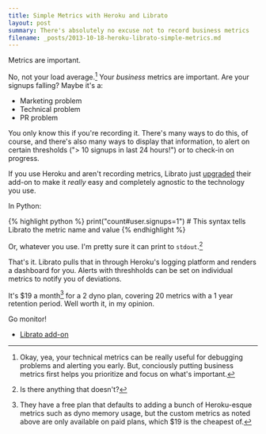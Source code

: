 ```yaml
---
title: Simple Metrics with Heroku and Librato
layout: post
summary: There's absolutely no excuse not to record business metrics
filename: _posts/2013-10-18-heroku-librato-simple-metrics.md
---
```


Metrics are important.

No, not your load average.[^1] Your *business* metrics are important. Are
your signups falling? Maybe it's a:

- Marketing problem
- Technical problem
- PR problem

You only know this if you're recording it. There's many ways to do this,
of course, and there's also many ways to display that information, to alert
on certain thresholds ("> 10 signups in last 24 hours!") or to check-in
on progress.

If you use Heroku and aren't recording metrics, Librato just [upgraded](http://blog.librato.com/posts/2013/10/16/heroku-add-on-logs-integration)
their add-on to make it *really* easy and completely agnostic to the
technology you use.

In Python:

{% highlight python %}
print("count#user.signups=1") # This syntax tells Librato the metric name and value
{% endhighlight %}

Or, whatever you use. I'm pretty sure it can print to `stdout`.[^2]

That's it. Librato pulls that in through Heroku's logging platform
and renders a dashboard for you. Alerts with threshholds can be set on
individual metrics to notify you of deviations.

It's $19 a month[^3] for a 2 dyno plan, covering 20 metrics with a 1 year
retention period. Well worth it, in my opinion.

Go monitor!

- [Librato add-on](https://addons.heroku.com/librato)

[^1]: Okay, yea, your technical metrics can be really useful for debugging
problems and alerting you early. But, conciously putting business metrics
first helps you prioritize and focus on what's important.
[^2]: Is there anything that doesn't?
[^3]: They have a free plan that defaults to adding a bunch of Heroku-esque
metrics such as dyno memory usage, but the custom metrics as noted
above are only available on paid plans, which $19 is the cheapest of.
